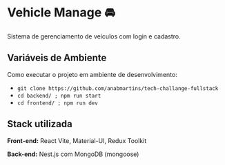 # Vehicle Manage 🚘

Sistema de gerenciamento de veículos com login e cadastro.

## Variáveis de Ambiente

Como executar o projeto em ambiente de desenvolvimento:

- `git clone https://github.com/anabmartins/tech-challange-fullstack`
- `cd backend/ ; npm run start`
- `cd frontend/ ; npm run dev`

## Stack utilizada

**Front-end:** React Vite, Material-UI, Redux Toolkit 

**Back-end:** Nest.js com MongoDB (mongoose)

